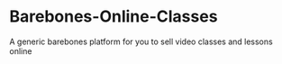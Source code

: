 # Barebones-Online-Classes
A generic barebones platform for you to sell video classes and lessons online
